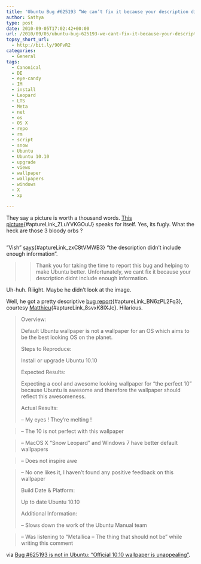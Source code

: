 ```yaml
---
title: 'Ubuntu Bug #625193 “We can’t fix it because your description didn’t include enough information”'
author: Sathya
type: post
date: 2010-09-05T17:02:42+00:00
url: /2010/09/05/ubuntu-bug-625193-we-cant-fix-it-because-your-description-didnt-include-enough-information/
topsy_short_url:
  - http://bit.ly/90FvR2
categories:
  - General
tags:
  - Canonical
  - DE
  - eye-candy
  - IM
  - install
  - Leopard
  - LTS
  - Meta
  - net
  - os
  - OS X
  - repo
  - rm
  - script
  - snow
  - Ubuntu
  - Ubuntu 10.10
  - upgrade
  - views
  - wallpaper
  - wallpapers
  - windows
  - X
  - xp

---
```

They say a picture is worth a thousand words. [This picture][1]{#aptureLink_ZLuYVKGOuU} speaks for itself. Yes, its fugly. What the heck are those 3 bloody orbs ?

<p style="text-align: center;">
  <a id="aptureLink_kJIGpOkXVo" style="margin-top: 0px; margin-right: auto; margin-bottom: 0px; margin-left: auto; text-align: center; display: block; padding-top: 0px; padding-right: 6px; padding-bottom: 0px; padding-left: 6px;" href="http://i.imgur.com/YCn7C.jpg"><img class="aligncenter" title="Ubuntu 10.10 Wallpaper ?" src="http://i.imgur.com/YCn7C.jpg" alt=""   /></a>
</p>

<!--more-->

&#8220;Vish&#8221; [says][2]{#aptureLink_zxC8tVMWB3} &#8220;the description didn&#8217;t include enough information&#8221;.

> > Thank you for taking the time to report this bug and helping to make Ubuntu better. Unfortunately, we cant fix it because your description didnt include enough information.

Uh-huh. Riiight. Maybe he didn&#8217;t look at the image.

Well, he got a pretty descriptive [bug report][3]{#aptureLink_BN6zPL2Fq3}, courtesy [Matthieu][4]{#aptureLink_8svxK8IXJc}. Hilarious.

> Overview:
> 
> Default Ubuntu wallpaper is not a wallpaper for an OS which aims to be the best looking OS on the planet.
> 
> Steps to Reproduce:
> 
> Install or upgrade Ubuntu 10.10
> 
> Expected Results:
> 
> Expecting a cool and awesome looking wallpaper for &#8220;the perfect 10&#8221; because Ubuntu is awesome and therefore the wallpaper should reflect this awesomeness.
> 
> Actual Results:
> 
> &#8211; My eyes ! They&#8217;re melting !
  
> &#8211; The 10 is not perfect with this wallpaper
  
> &#8211; MacOS X &#8220;Snow Leopard&#8221; and Windows 7 have better default wallpapers
  
> &#8211; Does not inspire awe
  
> &#8211; No one likes it, I haven&#8217;t found any positive feedback on this wallpaper
> 
> Build Date & Platform:
> 
> Up to date Ubuntu 10.10
> 
> Additional Information:
> 
> &#8211; Slows down the work of the Ubuntu Manual team
  
> &#8211; Was listening to &#8220;Metallica &#8211; The thing that should not be&#8221; while writing this comment

via [Bug #625193 is not in Ubuntu: “Official 10.10 wallpaper is unappealing”][5].

 [1]: http://i.imgur.com/YCn7C.jpg
 [2]: https://bugs.launchpad.net/ubuntu/+bug/625193/comments/17
 [3]: https://bugs.launchpad.net/ubuntu/+bug/625193/comments/24
 [4]: http://launchpad.net/~strycore
 [5]: https://bugs.launchpad.net/ubuntu/+bug/625193
